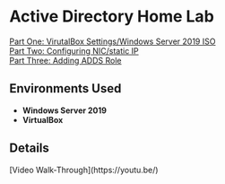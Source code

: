 <h1>Active Directory Home Lab</h1>
<a href="https://github.com/nickbruggen90/ActiveDirectoryLab/blob/main/PartOne%3ASettingUpVirtualBox">Part One: VirutalBox Settings/Windows Server 2019 ISO</a><br />
<a href="https://github.com/nickbruggen90/ActiveDirectoryLab/blob/main/PartTwo%3ANICstaticIP">Part Two: Configuring NIC/static IP</a><br />
<a href="https://github.com/nickbruggen90/ActiveDirectoryLab/blob/3526cbeb704b6b3716d45f4400b2eed671ecce7b/PartThree%3AAddingADDSrole">Part Three: Adding ADDS Role</a><br />

<h2>Environments Used </h2>

- <b>Windows Server 2019
- VirtualBox</b>

<h2>Details</h2>
[Video Walk-Through](https://youtu.be/)


<!--
 ```diff
 
- text in red
+ text in green
! text in orange
# text in gray
@@ text in purple (and bold)@@
```
--!>
